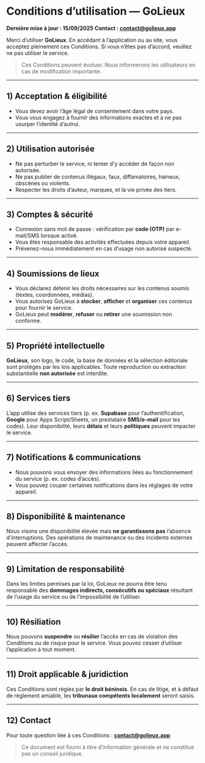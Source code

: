 # Conditions d’utilisation — GoLieux

**Dernière mise à jour : 15/09/2025**
**Contact : [contact@golieux.app](mailto:contact@golieux.app)**

Merci d’utiliser **GoLieux**. En accédant à l’application ou au site, vous acceptez pleinement ces Conditions. Si vous n’êtes pas d’accord, veuillez ne pas utiliser le service.

> Ces Conditions peuvent évoluer. Nous informerons les utilisateurs en cas de modification importante.

---

## 1) Acceptation & éligibilité

* Vous devez avoir l’âge légal de consentement dans votre pays.
* Vous vous engagez à fournir des informations exactes et à ne pas usurper l’identité d’autrui.

---

## 2) Utilisation autorisée

* Ne pas perturber le service, ni tenter d’y accéder de façon non autorisée.
* Ne pas publier de contenus illégaux, faux, diffamatoires, haineux, obscènes ou violents.
* Respecter les droits d’auteur, marques, et la vie privée des tiers.

---

## 3) Comptes & sécurité

* Connexion sans mot de passe : vérification par **code (OTP)** par e-mail/SMS lorsque activé.
* Vous êtes responsable des activités effectuées depuis votre appareil.
* Prévenez-nous immédiatement en cas d’usage non autorisé suspecté.

---

## 4) Soumissions de lieux

* Vous déclarez détenir les droits nécessaires sur les contenus soumis (textes, coordonnées, médias).
* Vous autorisez GoLieux à **stocker**, **afficher** et **organiser** ces contenus pour fournir le service.
* GoLieux peut **modérer**, **refuser** ou **retirer** une soumission non conforme.

---

## 5) Propriété intellectuelle

**GoLieux**, son logo, le code, la base de données et la sélection éditoriale sont protégés par les lois applicables.
Toute reproduction ou extraction substantielle **non autorisée** est interdite.

---

## 6) Services tiers

L’app utilise des services tiers (p. ex. **Supabase** pour l’authentification, **Google** pour Apps Script/Sheets, un prestataire **SMS/e-mail** pour les codes).
Leur disponibilité, leurs **délais** et leurs **politiques** peuvent impacter le service.

---

## 7) Notifications & communications

* Nous pouvons vous envoyer des informations liées au fonctionnement du service (p. ex. codes d’accès).
* Vous pouvez couper certaines notifications dans les réglages de votre appareil.

---

## 8) Disponibilité & maintenance

Nous visons une disponibilité élevée mais **ne garantissons pas** l’absence d’interruptions.
Des opérations de maintenance ou des incidents externes peuvent affecter l’accès.

---

## 9) Limitation de responsabilité

Dans les limites permises par la loi, GoLieux ne pourra être tenu responsable des **dommages indirects, consécutifs ou spéciaux** résultant de l’usage du service ou de l’impossibilité de l’utiliser.

---

## 10) Résiliation

Nous pouvons **suspendre** ou **résilier** l’accès en cas de violation des Conditions ou de risque pour le service.
Vous pouvez cesser d’utiliser l’application à tout moment.

---

## 11) Droit applicable & juridiction

Ces Conditions sont régies par **le droit béninois**.
En cas de litige, et à défaut de règlement amiable, les **tribunaux compétents localement** seront saisis.

---

## 12) Contact

Pour toute question liée à ces Conditions :
**[contact@golieux.app](mailto:contact@golieux.app)**

> Ce document est fourni à titre d’information générale et ne constitue pas un conseil juridique.
